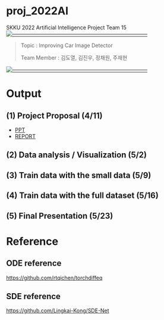 # proj_2022AI
SKKU 2022 Artificial Intelligence Project Team 15
[![——————————————————————————](https://raw.githubusercontent.com/andreasbm/readme/master/assets/lines/colored.png)](#license)

> Topic : Improving Car Image Detector
>
> Team Member : 김도열, 김진우, 정채원, 주재현

[![——————————————————————————](https://raw.githubusercontent.com/andreasbm/readme/master/assets/lines/colored.png)](#license)

# Output

## (1) Project Proposal (4/11)
- [PPT](https://github.com/Dorika0203/proj_2022AI/blob/8797cdc91a21bd6df0f4adefba8564e8569d476c/doc/Project%20Proposal_PPT(4:11).pdf)
- [REPORT](https://github.com/Dorika0203/proj_2022AI/blob/8797cdc91a21bd6df0f4adefba8564e8569d476c/doc/Project%20Proposal_REPORT(4:11).pdf)
## (2) Data analysis / Visualization (5/2)

## (3) Train data with the small data (5/9)

## (4) Train data with the full dataset (5/16)

## (5) Final Presentation (5/23)


# Reference

## ODE reference
https://github.com/rtqichen/torchdiffeq

## SDE reference
https://github.com/Lingkai-Kong/SDE-Net


